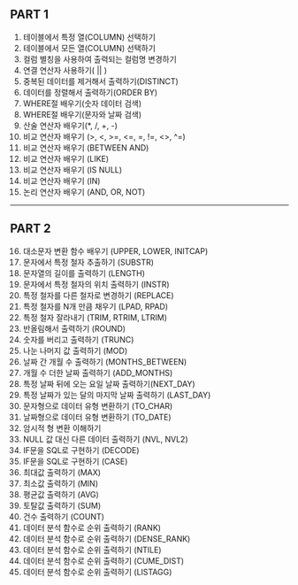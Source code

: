 ## PART 1

1. 테이블에서 특정 열(COLUMN) 선택하기
2. 테이블에서 모든 열(COLUMN) 선택하기
3. 컬럼 별칭을 사용하여 출력되는 컬럼명 변경하기
4. 연결 연산자 사용하기( || )
5. 중복된 데이터를 제거해서 출력하기(DISTINCT)
6. 데이터를 정렬해서 출력하기(ORDER BY)
7. WHERE절 배우기(숫자 데이터 검색)
8. WHERE절 배우기(문자와 날짜 검색)
9. 산술 연산자 배우기(*, /, +, -)
10. 비교 연산자 배우기 (>, <, >=, <=, =, !=, <>, ^=)
11. 비교 연산자 배우기 (BETWEEN AND)
12. 비교 연산자 배우기 (LIKE)
13. 비교 연산자 배우기 (IS NULL)
14. 비교 연산자 배우기 (IN)
15. 논리 연산자 배우기 (AND, OR, NOT)

---

## PART 2

16. 대소문자 변환 함수 배우기 (UPPER, LOWER, INITCAP)
17. 문자에서 특정 철자 추출하기 (SUBSTR)
18. 문자열의 길이를 출력하기 (LENGTH)
19. 문자에서 특정 철자의 위치 출력하기 (INSTR)
20. 특정 철자를 다른 철자로 변경하기 (REPLACE)
21. 특정 철자를 N개 만큼 채우기 (LPAD, RPAD)
22. 특정 철자 잘라내기 (TRIM, RTRIM, LTRIM)
23. 반올림해서 출력하기 (ROUND)
24. 숫자를 버리고 출력하기 (TRUNC)
25. 나눈 나머지 값 출력하기 (MOD)
26. 날짜 간 개월 수 출력하기 (MONTHS_BETWEEN)
27. 개월 수 더한 날짜 출력하기 (ADD_MONTHS)
28. 특정 날짜 뒤에 오는 요일 날짜 출력하기(NEXT_DAY)
29. 특정 날짜가 있는 달의 마지막 날짜 출력하기 (LAST_DAY)
30. 문자형으로 데이터 유형 변환하기 (TO_CHAR)
31. 날짜형으로 데이터 유형 변환하기 (TO_DATE)
32. 암시적 형 변환 이해하기
33. NULL 값 대신 다른 데이터 출력하기 (NVL, NVL2)
34. IF문을 SQL로 구현하기 (DECODE)
35. IF문을 SQL로 구현하기 (CASE)
36. 최대값 출력하기 (MAX)
37. 최소값 출력하기 (MIN)
38. 평균값 출력하기 (AVG)
39. 토탈값 출력하기 (SUM)
40. 건수 출력하기 (COUNT)
41. 데이터 분석 함수로 순위 출력하기 (RANK)
42. 데이터 분석 함수로 순위 출력하기 (DENSE_RANK)
43. 데이터 분석 함수로 순위 출력하기 (NTILE)
44. 데이터 분석 함수로 순위 출력하기 (CUME_DIST)
45. 데이터 분석 함수로 순위 출력하기 (LISTAGG)